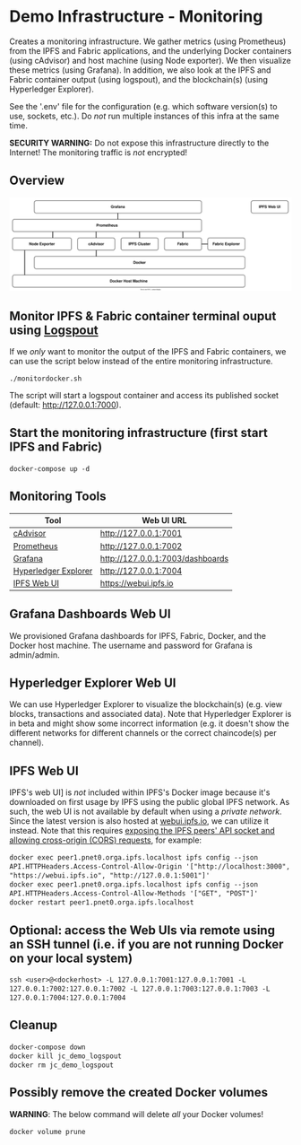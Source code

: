 # Demo Infrastructure - Monitoring
Creates a monitoring infrastructure. We gather metrics (using Prometheus) from the IPFS and Fabric applications, and the underlying Docker containers (using cAdvisor) and host machine (using Node exporter). We then visualize these metrics (using Grafana). In addition, we also look at the IPFS and Fabric container output (using logspout), and the blockchain(s) (using Hyperledger Explorer).

See the '.env' file for the configuration (e.g. which software version(s) to use, sockets, etc.). Do *not* run multiple instances of this infra at the same time.

**SECURITY WARNING:** Do not expose this infrastructure directly to the Internet! The monitoring traffic is *not* encrypted!

## Overview
![Infrastructure overview](monitoring_infra.svg)

## Monitor IPFS & Fabric container terminal ouput using [Logspout](https://github.com/gliderlabs/logspout)
If we *only* want to monitor the output of the IPFS and Fabric containers, we can use the script below instead of the entire monitoring infrastructure.
```
./monitordocker.sh
```
The script will start a logspout container and access its published socket (default: <http://127.0.0.1:7000>).

## Start the monitoring infrastructure (first start IPFS and Fabric)
```
docker-compose up -d
```

## Monitoring Tools
| Tool                                                                  | Web UI URL                         |
| --------------------------------------------------------------------- | ---------------------------------- |
| [cAdvisor](https://github.com/google/cadvisor)                        | <http://127.0.0.1:7001>            |
| [Prometheus](https://prometheus.io)                                   | <http://127.0.0.1:7002>            |
| [Grafana](https://grafana.com)                                        | <http://127.0.0.1:7003/dashboards> |
| [Hyperledger Explorer](https://wiki.hyperledger.org/display/explorer) | <http://127.0.0.1:7004>            |
| [IPFS Web UI](https://github.com/ipfs/ipfs-webui)                     | <https://webui.ipfs.io>            |

## Grafana Dashboards Web UI
We provisioned Grafana dashboards for IPFS, Fabric, Docker, and the Docker host machine. The username and password for Grafana is admin/admin.

## Hyperledger Explorer Web UI
We can use Hyperledger Explorer to visualize the blockchain(s) (e.g. view blocks, transactions and associated data). Note that Hyperledger Explorer is in beta and might show some incorrect information (e.g. it doesn't show the different networks for different channels or the correct chaincode(s) per channel).

## IPFS Web UI
IPFS's web UI] is *not* included within IPFS's Docker image because it's downloaded on first usage by IPFS using the public global IPFS network. As such, the web UI is not available by default when using a *private network*. Since the latest version is also hosted at [webui.ipfs.io](https://webui.ipfs.io), we can utilize it instead. Note that this requires [exposing the IPFS peers' API socket and allowing cross-origin (CORS) requests](https://github.com/ipfs/ipfs-webui/tree/v2.13.0#configure-ipfs-api-cors-headers), for example:
```
docker exec peer1.pnet0.orga.ipfs.localhost ipfs config --json API.HTTPHeaders.Access-Control-Allow-Origin '["http://localhost:3000", "https://webui.ipfs.io", "http://127.0.0.1:5001"]'
docker exec peer1.pnet0.orga.ipfs.localhost ipfs config --json API.HTTPHeaders.Access-Control-Allow-Methods '["GET", "POST"]'
docker restart peer1.pnet0.orga.ipfs.localhost
```

## Optional: access the Web UIs via remote using an SSH tunnel (i.e. if you are not running Docker on your local system)
```
ssh <user>@<dockerhost> -L 127.0.0.1:7001:127.0.0.1:7001 -L 127.0.0.1:7002:127.0.0.1:7002 -L 127.0.0.1:7003:127.0.0.1:7003 -L 127.0.0.1:7004:127.0.0.1:7004
```

## Cleanup
```
docker-compose down
docker kill jc_demo_logspout
docker rm jc_demo_logspout
```

## Possibly remove the created Docker volumes
**WARNING**: The below command will delete *all* your Docker volumes!
```
docker volume prune
```
